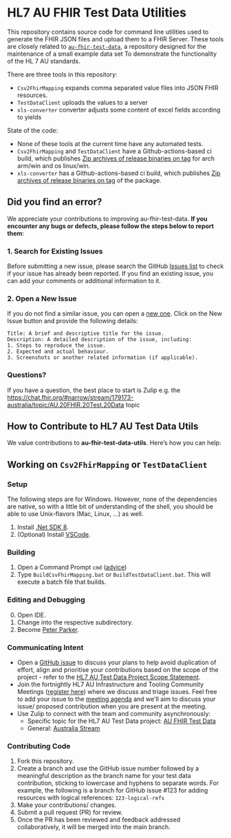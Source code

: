 # HL7 AU FHIR Test Data Utilities

This repository contains source code for command line utilities used to generate the FHIR JSON files and upload them to a FHIR Server. These tools are closely related  to [`au-fhir-test-data`](https://github.com/hl7au/au-fhir-test-data), a repository designed for the maintenance of a small example data set To demonstrate the functionality of the HL 7 AU standards.

There are three tools in this repository:

* `Csv2FhirMapping` expands comma separated value files into JSON FHIR resources. 
* `TestDataClient` uploads the values to a server 
* `xls-converter` converter adjusts some content of excel fields according to yields

State of the code:

* None of these tools at the current time have any automated tests.
* `Csv2FhirMapping` and `TestDataClient` have a Github-actions-based ci build, which publishes [Zip archives of release binaries on tag](https://github.com/hl7au/au-fhir-test-data-utils/releases) for arch arm/win and os linux/win.
* `xls-converter` has a Github-actions-based ci build, which publishes [Zip archives of release binaries on tag](https://github.com/hl7au/au-fhir-test-data-utils/releases) of the package.

## Did you find an error?
We appreciate your contributions to improving au-fhir-test-data. **If you encounter any bugs or defects, please follow the steps below to report them**:

### 1. Search for Existing Issues
Before submitting a new issue, please search the GitHub [Issues list](https://github.com/hl7au/au-fhir-test-data/issues) to check if your issue has already been reported. If you find an existing issue, you can add your comments or additional information to it.

### 2. Open a New Issue
If you do not find a similar issue, you can open a [new one](https://github.com/hl7au/au-fhir-test-data/issues). Click on the New Issue button and provide the following details:

```
Title: A brief and descriptive title for the issue.
Description: A detailed description of the issue, including:
1. Steps to reproduce the issue.
2. Expected and actual behaviour.
3. Screenshots or another related information (if applicable).
```

### Questions?
If you have a question, the best place to start is Zulip e.g. the https://chat.fhir.org/#narrow/stream/179173-australia/topic/AU.20FHIR.20Test.20Data topic

## How to Contribute to HL7 AU Test Data Utils
We value contributions to **au-fhir-test-data-utils**. Here’s how you can help:

## Working on `Csv2FhirMapping` or `TestDataClient`

### Setup

The following steps are for Windows. However, none of the dependencies are native, so with a little bit of understanding of the shell, you should be able to use Unix-flavors (Mac, Linux, ...) as well.

1. Install [.Net SDK 8](https://dotnet.microsoft.com/en-us/download/dotnet/8.0).
2. (Optional) Install [VSCode](https://code.visualstudio.com/Download).

### Building

1. Open a Command Prompt `cmd` ([advice](https://www.digitalcitizen.life/open-cmd/))
2. Type `BuildCsvFhirMapping.bat` or `BuildTestDataClient.bat`. This will execute a batch file that builds.

### Editing and Debugging

0. Open IDE.
1. Change into the respective subdirectory.
2. Become [Peter Parker](https://en.wikipedia.org/wiki/With_great_power_comes_great_responsibility).

### Communicating Intent
- Open a [GitHub issue](https://github.com/hl7au/au-fhir-test-data/issues) to discuss your plans to help avoid duplication of effort, align and prioritise your contributions based on the scope of the project - refer to the [HL7 AU Test Data Project Scope Statement](https://confluence.hl7.org/display/HA/HL7+Australia+Project+Registry?preview=/184927329/248874957/Test%20Data%20Project%201.2.pdf).
- Join the fortnightly HL7 AU Infrastructure and Tooling Community Meetings ([register here](https://confluence.hl7.org/display/HAFWG/Infrastructure+and+Tooling+Contact+List)) where we discuss and triage issues. Feel free to add your issue to the [meeting agenda](https://confluence.hl7.org/pages/viewpage.action?pageId=265492851#CommunityMeetingAgendaandMinutes-MeetingDetails) and we'll aim to discuss your issue/ proposed contribution when you are present at the meeting.
- Use Zulip to connect with the team and community asynchronously: 
  - Specific topic for the HL7 AU Test Data project: [AU FHIR Test Data](https://chat.fhir.org/#narrow/stream/179173-australia/topic/AU.20FHIR.20Test.20Data)
  - General: [Australia Stream](https://chat.fhir.org/#narrow/stream/179173-australia)

### Contributing Code
1. Fork this repository.
2. Create a branch and use the GitHub issue number followed by a meaningful description as the branch name for your test data contribution, sticking to lowercase and hyphens to separate words. For example, the following is a branch for GitHub issue #123 for adding resources with logical references: `123-logical-refs`
3. Make your contributions/ changes.
4. Submit a pull request (PR) for review.
5.  Once the PR has been reviewed and feedback addressed collaboratively, it will be merged into the main branch.

